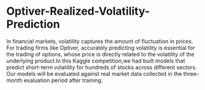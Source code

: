 # Optiver-Realized-Volatility-Prediction
In financial markets, volatility captures the amount of fluctuation in prices. For trading firms like Optiver, accurately predicting volatility is essential for the trading of options, whose price is directly related to the volatility of the underlying product.In this Kaggle competition,we had built models that predict short-term volatility for hundreds of stocks across different sectors. Our models will be evaluated against real market data collected in the three-month evaluation period after training.

